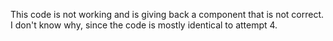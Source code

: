 This code is not working and is giving back a component that is not correct. I don't know why, since the code is mostly identical to attempt 4.